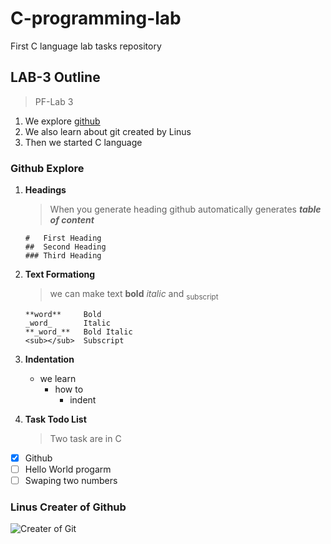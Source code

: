 # C-programming-lab
First C language lab tasks repository

## LAB-3 Outline
> PF-Lab 3
1. We explore [github](https://github.com/)
2. We also learn about git created by Linus
3. Then we started C language

### Github Explore
1. **Headings**
   > When you generate heading github automatically generates **_table of content_**
   ```
   #   First Heading
   ##  Second Heading
   ### Third Heading
   ```
1. **Text Formationg**
   > we can make text **bold** _italic_ and <sub> subscript </sub> 
   ```
   **word**     Bold
   _word_       Italic
   **_word_**   Bold Italic
   <sub></sub>  Subscript
   ```
1. **Indentation**
   - we learn
      - how to
         - indent

1. **Task Todo List**
   > Two task are in C
- [x] Github
- [ ] Hello World progarm
- [ ] Swaping two numbers

### Linus Creater of Github
![Creater of Git](https://upload.wikimedia.org/wikipedia/commons/e/e8/Lc3_2018_%28263682303%29_%28cropped%29.jpeg)
